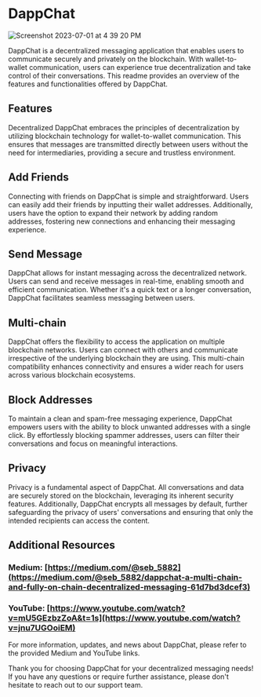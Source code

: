 # DappChat

![Screenshot 2023-07-01 at 4 39 20 PM](https://github.com/DevgenX/dappchat/assets/107775878/a257c129-6f24-4467-a208-eac92d8b534c)


DappChat is a decentralized messaging application that enables users to communicate securely and privately on the blockchain. With wallet-to-wallet communication, users can experience true decentralization and take control of their conversations. This readme provides an overview of the features and functionalities offered by DappChat.

## Features
Decentralized
DappChat embraces the principles of decentralization by utilizing blockchain technology for wallet-to-wallet communication. This ensures that messages are transmitted directly between users without the need for intermediaries, providing a secure and trustless environment.

## Add Friends
Connecting with friends on DappChat is simple and straightforward. Users can easily add their friends by inputting their wallet addresses. Additionally, users have the option to expand their network by adding random addresses, fostering new connections and enhancing their messaging experience.

## Send Message
DappChat allows for instant messaging across the decentralized network. Users can send and receive messages in real-time, enabling smooth and efficient communication. Whether it's a quick text or a longer conversation, DappChat facilitates seamless messaging between users.

## Multi-chain
DappChat offers the flexibility to access the application on multiple blockchain networks. Users can connect with others and communicate irrespective of the underlying blockchain they are using. This multi-chain compatibility enhances connectivity and ensures a wider reach for users across various blockchain ecosystems.

## Block Addresses
To maintain a clean and spam-free messaging experience, DappChat empowers users with the ability to block unwanted addresses with a single click. By effortlessly blocking spammer addresses, users can filter their conversations and focus on meaningful interactions.

## Privacy
Privacy is a fundamental aspect of DappChat. All conversations and data are securely stored on the blockchain, leveraging its inherent security features. Additionally, DappChat encrypts all messages by default, further safeguarding the privacy of users' conversations and ensuring that only the intended recipients can access the content.

## Additional Resources
### Medium: [https://medium.com/@seb_5882](https://medium.com/@seb_5882/dappchat-a-multi-chain-and-fully-on-chain-decentralized-messaging-61d7bd3dcef3)
### YouTube: [https://www.youtube.com/watch?v=mU5GEzbzZoA&t=1s](https://www.youtube.com/watch?v=jnu7UGOoiEM)
For more information, updates, and news about DappChat, please refer to the provided Medium and YouTube links.

Thank you for choosing DappChat for your decentralized messaging needs! If you have any questions or require further assistance, please don't hesitate to reach out to our support team.

